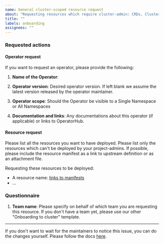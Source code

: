 ```yaml
---
name: General cluster-scoped resource request
about: "Requesting resources which require cluster-admin: CRDs, ClusterRoles, Operators, Quotas"
title: ""
labels: onboarding
assignees: ""
---
```


### Requested actions

#### Operator request

If you want to request an operator, please provide the following:

1. **Name of the Operator**:

2. **Operator version**:
   Desired operator version. If left blank we assume the latest version released by the operator maintainer.

3. **Operator scope**:
   Should the Operator be visible to a Single Namespace or All Namespaces

4. **Documentation and links**:
   Any documentations about this operator (if applicable) or links to OperatorHub.

#### Resource request

Please list all the resources you want to have deployed. Please list only the resources which can't be deployed by your project-admins. If possible, please include the resource manifest as a link to upstream definition or as an attachment file.

Requesting these resources to be deployed:

- A resource name: [links to manifests]()
- ...

### Questionnaire

1. **Team name**:
   Please specify on behalf of which team you are requesting this resource. If you don't have a team yet, please use our other "Onboarding to cluster" template.

---

If you don't want to wait for the maintainers to notice this issue, you can do the changes yourself. Please follow the docs [here](https://github.com/operate-first/apps/blob/master/cluster-scope/README.md).
